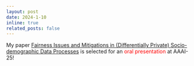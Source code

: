 ```yaml
---
layout: post
date: 2024-1-10
inline: true
related_posts: false
---
```


My paper [Fairness Issues and Mitigations in (Differentially Private) Socio-demographic Data Processes](https://arxiv.org/abs/2408.08471) is selected for an <span style="color:red;">oral presentation</span> at AAAI-25!
